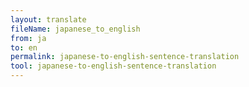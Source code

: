 ```yaml
---
layout: translate
fileName: japanese_to_english
from: ja
to: en
permalink: japanese-to-english-sentence-translation
tool: japanese-to-english-sentence-translation
---
```

